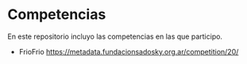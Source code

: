 # Competencias

En este repositorio incluyo las competencias en las que participo.

- FrioFrio https://metadata.fundacionsadosky.org.ar/competition/20/
